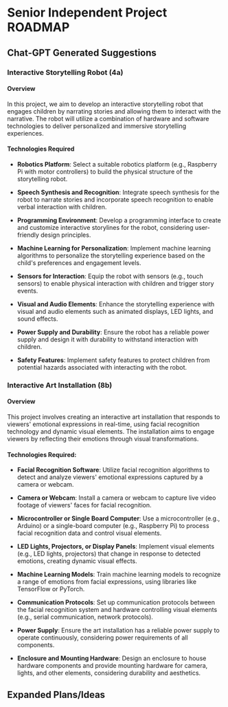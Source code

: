 # Senior Independent Project ROADMAP

## Chat-GPT Generated Suggestions

### Interactive Storytelling Robot (4a)

#### Overview

In this project, we aim to develop an interactive storytelling robot that engages children by narrating stories 
and allowing them to interact with the narrative. The robot will utilize a combination of hardware and software 
technologies to deliver personalized and immersive storytelling experiences.

#### Technologies Required

- **Robotics Platform**: Select a suitable robotics platform (e.g., Raspberry Pi with motor controllers) to build 
the physical structure of the storytelling robot.
  
- **Speech Synthesis and Recognition**: Integrate speech synthesis for the robot to narrate stories and incorporate 
speech recognition to enable verbal interaction with children.
  
- **Programming Environment**: Develop a programming interface to create and customize interactive storylines 
for the robot, considering user-friendly design principles.
  
- **Machine Learning for Personalization**: Implement machine learning algorithms to personalize the storytelling 
experience based on the child's preferences and engagement levels.
  
- **Sensors for Interaction**: Equip the robot with sensors (e.g., touch sensors) to enable physical interaction 
with children and trigger story events.
  
- **Visual and Audio Elements**: Enhance the storytelling experience with visual and audio elements such as animated 
displays, LED lights, and sound effects.
  
- **Power Supply and Durability**: Ensure the robot has a reliable power supply and design it with durability 
to withstand interaction with children.
  
- **Safety Features**: Implement safety features to protect children from potential hazards associated with 
interacting with the robot.

### Interactive Art Installation (8b)

#### Overview
This project involves creating an interactive art installation that responds to viewers' emotional expressions 
in real-time, using facial recognition technology and dynamic visual elements. The installation aims to engage 
viewers by reflecting their emotions through visual transformations.

#### Technologies Required:

- **Facial Recognition Software**: Utilize facial recognition algorithms to detect and analyze viewers' emotional 
expressions captured by a camera or webcam.
  
- **Camera or Webcam**: Install a camera or webcam to capture live video footage of viewers' faces for facial 
recognition.
  
- **Microcontroller or Single Board Computer**: Use a microcontroller (e.g., Arduino) or a single-board computer 
(e.g., Raspberry Pi) to process facial recognition data and control visual elements.
  
- **LED Lights, Projectors, or Display Panels**: Implement visual elements (e.g., LED lights, projectors) that 
change in response to detected emotions, creating dynamic visual effects.
  
- **Machine Learning Models**: Train machine learning models to recognize a range of emotions from facial expressions, 
using libraries like TensorFlow or PyTorch.
  
- **Communication Protocols**: Set up communication protocols between the facial recognition system and hardware 
controlling visual elements (e.g., serial communication, network protocols).
  
- **Power Supply**: Ensure the art installation has a reliable power supply to operate continuously, considering 
power requirements of all components.
  
- **Enclosure and Mounting Hardware**: Design an enclosure to house hardware components and provide mounting hardware 
for camera, lights, and other elements, considering durability and aesthetics.

## Expanded Plans/Ideas
